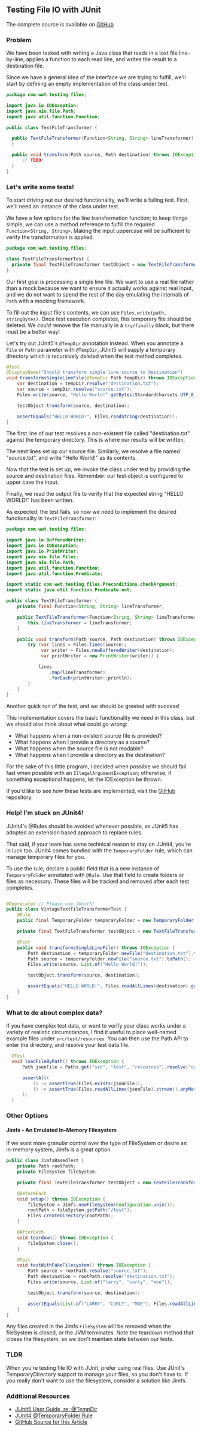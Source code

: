 ## Testing File IO with JUnit

The complete source is available on [GitHub](https://github.com/wwt/testing-file-io-junit)

### Problem

We have been tasked with writing a Java class that reads in a text file line-by-line, applies a function to each read line,
and writes the result to a destination file.

Since we have a general idea of the interface we are trying to fulfill, we'll start by defining an empty implementation
of the class under test.
```java
package com.wwt.testing.files;

import java.io.IOException;
import java.nio.file.Path;
import java.util.function.Function;

public class TextFileTransformer {

  public TextFileTransformer(Function<String, String> lineTransformer) {
  }

  public void transform(Path source, Path destination) throws IOException {
      // TODO!
  }
}
```

### Let's write some tests!

To start driving out our desired functionality, we'll write a failing test. First, we'll need an instance of
the class under test.

We have a few options for the line transformation function; to keep things simple, we can use 
a method reference to fulfill the required `Function<String, String>`. Making the input uppercase will be sufficient to 
verify the transformation is applied.

```java
package com.wwt.testing.files;

class TextFileTransformerTest {
  private final TextFileTransformer testObject = new TextFileTransformer(String::toUpperCase);
}
```

Our first goal is processing a single line file. We want to use a real file rather than a mock 
because we want to ensure it actually works against real input, and we do not want to spend the rest of the 
day emulating the internals of `Path` with a mocking framework.

To fill out the input file's contents, we can use `Files.write(path, stringBytes)`. Once test execution completes, this 
temporary file should be deleted. We _could_ remove the file manually in a `try/finally` block, but there must be a better way!

Let's try out JUnit5's `@TempDir` annotation instead. When you annotate a `File` or `Path` parameter with `@TempDir`, 
JUnit5 will supply a temporary directory which is recursively deleted when the test method completes. 

```java
@Test
@DisplayName("Should transform single line source to destination")
void transformsSingleLineFile(@TempDir Path tempDir) throws IOException {
    var destination = tempDir.resolve("destination.txt");
    var source = tempDir.resolve("source.txt");
    Files.write(source, "Hello World!".getBytes(StandardCharsets.UTF_8));

    testObject.transform(source, destination);

    assertEquals("HELLO WORLD!", Files.readString(destination));
}
```

The first line of our test resolves a non-existent file called "destination.txt" against the temporary
directory. This is where our results will be written.

The next lines set up our source file. Similarly, we resolve a file named "source.txt", and write "Hello World!" as its 
contents.

Now that the test is set up, we invoke the class under test by providing the source and destination files. Remember: our 
test object is configured to upper case the input. 

Finally, we read the output file to verify that the expected string "HELLO WORLD!" has been written. 

As expected, the test fails, so now we need to implement the desired functionality in `TextFileTransformer`:

```java
package com.wwt.testing.files;

import java.io.BufferedWriter;
import java.io.IOException;
import java.io.PrintWriter;
import java.nio.file.Files;
import java.nio.file.Path;
import java.util.function.Function;
import java.util.function.Predicate;

import static com.wwt.testing.files.Preconditions.checkArgument;
import static java.util.function.Predicate.not;

public class TextFileTransformer {
    private final Function<String, String> lineTransformer;

    public TextFileTransformer(Function<String, String> lineTransformer) {
        this.lineTransformer = lineTransformer;
    }

    public void transform(Path source, Path destination) throws IOException {
        try (var lines = Files.lines(source);
             var writer = Files.newBufferedWriter(destination);
             var printWriter = new PrintWriter(writer)) {

            lines
                .map(lineTransformer)
                .forEach(printWriter::println);
        }
    }
}
```
Another quick run of the test, and we should be greeted with success!

This implementation covers the basic functionality we need in this class, but we should also think about what could go 
wrong:
- What happens when a non-existent source file is provided?
- What happens when I provide a directory as a source?
- What happens when the source file is not readable?
- What happens when I provide a directory as the destination?

For the sake of this little program, I decided when possible we should fail fast when possible with
an `IllegalArgumentException`; otherwise, if something exceptional happens, let the IOException be thrown.

If you'd like to see how these tests are implemented, visit the [GitHub](https://github.com/wwt/testing-file-io-junit) repository.

### Help! I'm stuck on JUnit4!

JUnit4's @Rules should be avoided whenever possible, as JUnit5 has adopted an extension based approach to replace rules.

That said, if your team has some technical reason to stay on JUnit4, you're in luck too. JUnit4 comes bundled with
the `TemporaryFolder` rule, which can manage temporary files for you.

To use the rule, declare a public field that is a new instance of `TemporaryFolder` annotated with `@Rule`. Use that field
to create folders or files as necessary. These files will be tracked and removed after each test completes.

```java

@Deprecated // Please use JUnit5!
public class VintageTextFileTransformerTest {
    @Rule
    public final TemporaryFolder temporaryFolder = new TemporaryFolder();

    private final TextFileTransformer testObject = new TextFileTransformer(String::toUpperCase);

    @Test
    public void transformsSingleLineFile() throws IOException {
        Path destination = temporaryFolder.newFile("destination.txt").toPath();
        Path source = temporaryFolder.newFile("source.txt").toPath();
        Files.write(source, List.of("Hello World!"));

        testObject.transform(source, destination);

        assertEquals("HELLO WORLD!", Files.readAllLines(destination).get(0));
    }
}
```
### What to do about complex data?

If you have complex test data, or want to verify your class works under a variety of realistic circumstances, I find it
useful to place well-named example files under `src/test/resources`. You can then use the Path API to enter the directory,
and resolve your test data file.

```java
  @Test
  void loadFileByPath() throws IOException {
      Path jsonFile = Paths.get("src", "test", "resources").resolve("canned-data.json");

      assertAll(
          () -> assertTrue(Files.exists(jsonFile)),
          () -> assertTrue(Files.readAllLines(jsonFile).stream().anyMatch(line -> line.contains("Bobby")))
      );
  }
```

### Other Options

#### Jimfs - An Emulated In-Memory Filesystem

If we want more granular control over the type of FileSystem or desire an in-memory system, Jimfs is a great option.

```java
public class JimfsBasedTest {
    private Path rootPath;
    private FileSystem fileSystem;

    private final TextFileTransformer testObject = new TextFileTransformer(String::toUpperCase);

    @BeforeEach
    void setup() throws IOException {
        fileSystem = Jimfs.newFileSystem(Configuration.unix());
        rootPath = fileSystem.getPath("/test");
        Files.createDirectory(rootPath);
    }

    @AfterEach
    void teardown() throws IOException {
        fileSystem.close();
    }

    @Test
    void testWithFakeFilesystem() throws IOException {
        Path source = rootPath.resolve("source.txt");
        Path destination = rootPath.resolve("destination.txt");
        Files.write(source, List.of("larry", "curly", "moe"));

        testObject.transform(source, destination);

        assertEquals(List.of("LARRY", "CURLY", "MOE"), Files.readAllLines(destination));
    }
}
```

Any files created in the Jimfs `FileSystem` will be removed when the fileSystem is closed, or the JVM terminates. Note
the teardown method that closes the filesystem, so we don't maintain state between our tests.


### TLDR

When you're testing file IO with JUnit, prefer using real files. Use JUnit's TemporaryDirectory support to manage your
files, so you don't have to. If you really don't want to use the filesystem, consider a solution like Jimfs. 

### Additional Resources
- [JUnit5 User Guide, re: @TempDir](https://junit.org/junit5/docs/current/user-guide/#writing-tests-built-in-extensions-TempDirectory)
- [JUnit4 @TemporaryFolder Rule](https://junit.org/junit4/javadoc/4.13/org/junit/rules/TemporaryFolder.html)
- [GitHub Source for this Article](https://github.com/wwt/testing-file-io-junit)